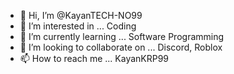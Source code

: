 - 👋 Hi, I’m @KayanTECH-NO99
- 👀 I’m interested in ... Coding
- 🌱 I’m currently learning ... Software Programming
- 💞️ I’m looking to collaborate on ... Discord, Roblox
- 📫 How to reach me ... KayanKRP99

<!---
KayanKRP99/KayanKRP99 is a ✨ special ✨ repository because its `README.md` (this file) appears on your GitHub profile.
You can click the Preview link to take a look at your changes.
--->
